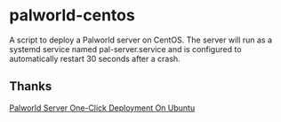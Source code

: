 # palworld-centos
A script to deploy a Palworld server on CentOS. The server will run as a systemd service named pal-server.service and is configured to automatically restart 30 seconds after a crash.

## Thanks
[Palworld Server One-Click Deployment On Ubuntu](https://cloud.tencent.com/developer/article/2382000)
